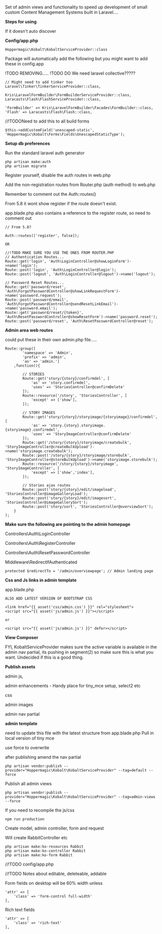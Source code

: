Set of admin views and functionality to speed up development of small custom Content Management
Systems built in Laravel.... 

**Steps for using**

If it doesn't auto discover

**Config/app.php**

````
Hoppermagic\Kobalt\KobaltServiceProvider::class

````
Package will automatically add the following but you might want to add these in config.app

!TODO REMOVING.....
!TODO DO We need laravel collective?????

````
// Might need to add tinker too
Laravel\Tinker\TinkerServiceProvider::class,

Kris\LaravelFormBuilder\FormBuilderServiceProvider::class,
Laracasts\Flash\FlashServiceProvider::class,

'FormBuilder' => Kris\LaravelFormBuilder\Facades\FormBuilder::class,
'Flash'	=> Laracasts\Flash\Flash::class,
````


//!TODONeed to add this to all build forms
````
$this->addCustomField('unescaped-static', 'Hoppermagic\Kobalt\Forms\Fields\UnescapedStaticType');
````


**Setup db preferences**

Run the standard laravel auth generator

````
php artisan make:auth
php artisan migrate
````

Register yourself, disable the auth routes in web.php

Add the non-registration routes from Router.php (auth method) to web.php

Remember to comment out the Auth::routes()

From 5.8 it wont show register if the route doesn't exist.

app.blade.php also contains a reference to the register route, so need to comment out

````
// From 5.8?
 
Auth::routes(['register', false]);

OR

//!TODO MAKE SURE YOU USE THE ONES FROM ROUTER.PHP
// Authentication Routes...
Route::get('login', 'Auth\LoginController@showLoginForm')->name('login');
Route::post('login', 'Auth\LoginController@login');
Route::post('logout', 'Auth\LoginController@logout')->name('logout');

// Password Reset Routes...
Route::get('password/reset', 'Auth\ForgotPasswordController@showLinkRequestForm')->name('password.request');
Route::post('password/email', 'Auth\ForgotPasswordController@sendResetLinkEmail')->name('password.email');
Route::get('password/reset/{token}', 'Auth\ResetPasswordController@showResetForm')->name('password.reset');
Route::post('password/reset', 'Auth\ResetPasswordController@reset');
````



**Admin area web routes** 

could put these in their own admin.php file.....

````
Route::group([
        'namespace' => 'Admin',
        'prefix' => 'admin',
        'as' => 'admin.']
    ,function(){

        // STORIES
        Route::get('story/{story}/confirmdel', [
            'as' => 'story.confirmdel',
            'uses' => 'StoriesController@confirmDelete'
        ]);
        Route::resource('/story', 'StoriesController', [
            'except' => ['show'],
        ]);

        // STORY IMAGES
        Route::get('story/{story}/storyimage/{storyimage}/confirmdel', [
            'as' => 'story.{story}.storyimage.{storyimage}.confirmdel',
            'uses' => 'StoryImageController@confirmDelete'
        ]);
        Route::get('/story/{story}/storyimage/createbulk', 'StoryImageController@createBulkUpload')->name('storyimage.createbulk');
        Route::post('/story/{story}/storyimage/storebulk', 'StoryImageController@storeBulkUpload')->name('storyimage.storebulk');
        Route::resource('/story/{story}/storyimage', 'StoryImageController', [
            'except' => ['show','index'],
        ]);
        
        // Stories ajax routes
        Route::post('story/{story}/edit/imageload', 'StoriesController@imageGalleryLoad');
        Route::post('story/{story}/edit/imagesort', 'StoriesController@imageGallerySort');
        Route::post('story/sort', 'StoriesController@overviewSort');
    }
);

````


**Make sure the following are pointing to the admin homepage**

Controllers\Auth\LoginController

Controllers\Auth\RegisterController

Controllers\Auth\ResetPasswordController

Middleware\RedirectIfAuthenticated

````
protected $redirectTo = '/admin/overviewpage'; // Admin landing page
````

**Css and Js links in admin template**

app.blade.php

````
ALSO ADD LATEST VERSION OF BOOTSTRAP CSS

<link href="{{ asset('css/admin.css') }}" rel="stylesheet">
<script src="{{ asset('js/admin.js') }}"></script>

or

<script src="{{ asset('js/admin.js') }}" defer></script>

````

**View Composer**

FYI, KobaltServiceProvider makes sure the active variable is available in the admin nav partial, its pushing in
segment(2) so make sure this is what you want. Undecided if this is a good thing.
 
**Publish assets** 

admin js,

admin enhancements - Handy place for tiny_mce setup, select2 etc

css

admin images 

admin nav partial

**admin template**

need to update this file with the latest structure from app.blade.php
Pull in  local version of tiny mce

use force to overwrite

after publishing amend the nav partial

````
php artisan vendor:publish --provider="Hoppermagic\Kobalt\KobaltServiceProvider" --tag=default --force
````

Publish all admin views

````
php artisan vendor:publish --provider="Hoppermagic\Kobalt\KobaltServiceProvider" --tag=admin-views --force
````

If you need to recompile the js/css

````
npm run production
````

Create model, admin controller, form and request

Will create RabbitController etc

````
php artisan make:ko-resources Rabbit
php artisan make:ko-controller Rabbit
php artisan make:ko-form Rabbit
````

//!TODO config/app.php

//!TODO Notes about editable, deleteable, addable

Form fields on desktop will be 60% width unless

````
'attr' => [
    'class' => 'form-control full-width'
],
````
Rich text fields

````
'attr' => [
    'class' => 'rich-text'
],
````


